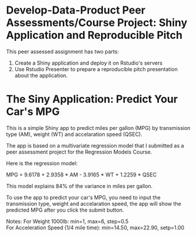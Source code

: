 Develop-Data-Product 
Peer Assessments/Course Project: Shiny Application and Reproducible Pitch
====================
This peer assessed assignment has two parts:

1. Create a Shiny application and deploy it on Rstudio's servers
2. Use Rstudio Presenter to prepare a reproducible pitch presentation about the application.

The Siny Application: Predict Your Car's MPG
====================
This is a simple Shiny app to predict miles per gallon (MPG) by transmission type (AM), weight (WT) and accelaration speed (QSEC).

The app is based on a multivariate regression model that I submitted as a peer assessment project for the Regression Models Course. 

Here is the regression model:

MPG = 9.6178 + 2.9358 * AM - 3.9165 * WT + 1.2259 * QSEC

This model explains 84% of the variance in miles per gallon.

To use the app to predict your car's MPG, you need to input the transmission type, weight and accelaration speed, the app will show the predicted MPG after you click the submit button.

Notes:
For Weight 1000lb: min=1, max=6, step=0.5  
For Acceleration Speed (1/4 mile time): min=14.50, max=22.90, setp=1.00
